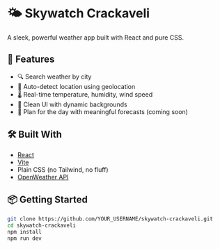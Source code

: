 # 🌤️ Skywatch Crackaveli

A sleek, powerful weather app built with React and pure CSS.

## 🚀 Features

- 🔍 Search weather by city
- 📍 Auto-detect location using geolocation
- 🌡️ Real-time temperature, humidity, wind speed
- 🎨 Clean UI with dynamic backgrounds
- 📅 Plan for the day with meaningful forecasts (coming soon)

## 🛠️ Built With

- [React](https://reactjs.org/)
- [Vite](https://vitejs.dev/)
- Plain CSS (no Tailwind, no fluff)
- [OpenWeather API](https://openweathermap.org/api)

## 📦 Getting Started

```bash
git clone https://github.com/YOUR_USERNAME/skywatch-crackaveli.git
cd skywatch-crackaveli
npm install
npm run dev
